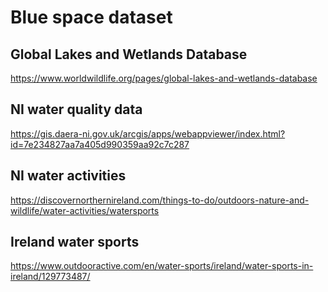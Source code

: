 # Blue space dataset

## Global Lakes and Wetlands Database
https://www.worldwildlife.org/pages/global-lakes-and-wetlands-database

## NI water quality data
https://gis.daera-ni.gov.uk/arcgis/apps/webappviewer/index.html?id=7e234827aa7a405d990359aa92c7c287

## NI water activities
https://discovernorthernireland.com/things-to-do/outdoors-nature-and-wildlife/water-activities/watersports


## Ireland water sports
https://www.outdooractive.com/en/water-sports/ireland/water-sports-in-ireland/129773487/
